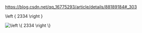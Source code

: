 https://blog.csdn.net/qq_16775293/article/details/88189184#_303

\left \{ 2334 \right \}

<img src="https://latex.codecogs.com/gif.latex?\left&space;\{&space;2334&space;\right&space;\}" title="\left \{ 2334 \right \}" />

<!-- 你看不到我看不到我 -->
